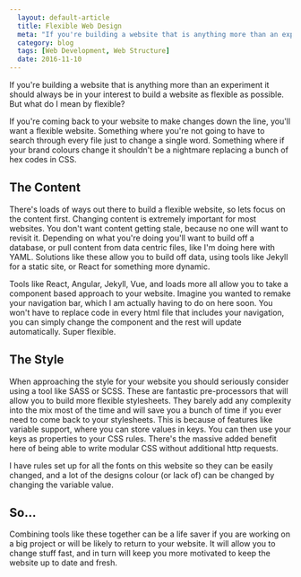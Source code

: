 ```yaml
---
  layout: default-article
  title: Flexible Web Design
  meta: "If you're building a website that is anything more than an experiment it should always be in your interest to build a website as flexible as possible..."
  category: blog
  tags: [Web Development, Web Structure]
  date: 2016-11-10
---
```


If you're building a website that is anything more than an experiment it should always be in your interest to build a website as flexible as possible. But what do I mean by flexible?

If you're coming back to your website to make changes down the line, you'll want a flexible website. Something where you're not going to have to search through every file just to change a single word. Something where if your brand colours change it shouldn't be a nightmare replacing a bunch of hex codes in CSS.

## The Content

There's loads of ways out there to build a flexible website, so lets focus on the content first. Changing content is extremely important for most websites. You don't want content getting stale, because no one will want to revisit it. Depending on what you're doing you'll want to build off a database, or pull content from data centric files, like I'm doing here with YAML. Solutions like these allow you to build off data, using tools like Jekyll for a static site, or React for something more dynamic.

Tools like React, Angular, Jekyll, Vue, and loads more all allow you to take a component based approach to your website. Imagine you wanted to remake your navigation bar, which I am actually having to do on here soon. You won't have to replace code in every html file that includes your navigation, you can simply change the component and the rest will update automatically. Super flexible.

## The Style

When approaching the style for your website you should seriously consider using a tool like SASS or SCSS. These are fantastic pre-processors that will allow you to build more flexible stylesheets. They barely add any complexity into the mix most of the time and will save you a bunch of time if you ever need to come back to your stylesheets. This is because of features like variable support, where you can store values in keys. You can then use your keys as properties to your CSS rules. There's the massive added benefit here of being able to write modular CSS without additional http requests.

I have rules set up for all the fonts on this website so they can be easily changed, and a lot of the designs colour (or lack of) can be changed by changing the variable value.

## So...

Combining tools like these together can be a life saver if you are working on a big project or will be likely to return to your website. It will allow you to change stuff fast, and in turn will keep you more motivated to keep the website up to date and fresh.